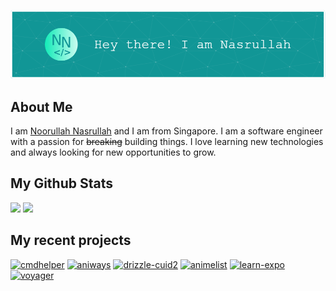 ![Header](assets/header.png)

## About Me

I am <a href="https://nasnoor.dev">Noorullah Nasrullah</a> and I am from Singapore. I am a software engineer with a passion for ~~breaking~~ building things. I love learning new technologies and always looking for new opportunities to grow.

## My Github Stats

<img src="https://coeeter-stats.vercel.app/api?username=Coeeter&show_icons=true&theme=github_dark&hide_border=true&count_private=true" />
<img src="https://coeeter-stats.vercel.app/api/top-langs/?username=Coeeter&layout=compact&theme=github_dark&hide_border=true&count_private=true&hide=html" />

## My recent projects

[![cmdhelper](https://github-readme-stats.vercel.app/api/pin?username=Coeeter&theme=github_dark&hide_border=true&repo=cmdhelper)](https://github.com/Coeeter/cmdhelper)
[![aniways](https://github-readme-stats.vercel.app/api/pin?username=Coeeter&theme=github_dark&hide_border=true&repo=aniways)](https://github.com/Coeeter/aniways)
[![drizzle-cuid2](https://github-readme-stats.vercel.app/api/pin?username=Coeeter&theme=github_dark&hide_border=true&repo=drizzle-cuid2)](https://github.com/Coeeter/drizzle-cuid2)
[![animelist](https://github-readme-stats.vercel.app/api/pin?username=Coeeter&theme=github_dark&hide_border=true&repo=animelist)](https://github.com/Coeeter/animelist)
[![learn-expo](https://github-readme-stats.vercel.app/api/pin?username=Coeeter&theme=github_dark&hide_border=true&repo=learn-expo)](https://github.com/Coeeter/learn-expo)
[![voyager](https://github-readme-stats.vercel.app/api/pin?username=Coeeter&theme=github_dark&hide_border=true&repo=voyager)](https://github.com/Coeeter/voyager)
